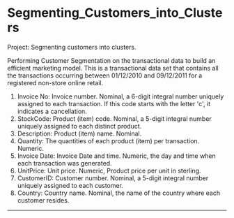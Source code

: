 # Segmenting_Customers_into_Clusters

Project: Segmenting customers into clusters.

Performing Customer Segmentation on the transactional data to build an efficient marketing
model. This is a transactional data set that contains all the transactions occurring between
01/12/2010 and 09/12/2011 for a registered non-store online retail.
1. Invoice No: Invoice number. Nominal, a 6-digit integral number uniquely assigned to each
transaction. If this code starts with the letter 'c', it indicates a cancellation.
2. StockCode: Product (item) code. Nominal, a 5-digit integral number uniquely assigned to each
distinct product.
3. Description: Product (item) name. Nominal.
4. Quantity: The quantities of each product (item) per transaction. Numeric.
5. Invoice Date: Invoice Date and time. Numeric, the day and time when each transaction was
generated.
6. UnitPrice: Unit price. Numeric, Product price per unit in sterling.
7. CustomerID: Customer number. Nominal, a 5-digit integral number uniquely assigned to each
customer.
8. Country: Country name. Nominal, the name of the country where each customer resides.
____________________________________________
